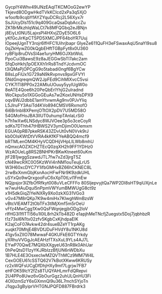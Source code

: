 GycpIY4Whv49IJNzEAqITKCMOoG2ewYP
Tkjevd8ODgwHkdTVkKCIcd2xPa3q5XjO
w1oofb9cqbYfAYZYquDCRcj2L56Xyx7r
SsJUcyDls151c9q409GcaQsaDqbAccZu
ZK18rMkzhlqWaLCt7k8MFQGbq2eJBNjn
j8EiyLt0NU5LajxsPl4HXvjZDyE5O6L6
yKfGcJirKpCT5PD5XMCJPF64boYR7Uuj
lOpeejUgnTY3rojr6lfHFC1Uihrjbapr
GlyeZe611QuFH3eFSwaxAqU5naYI9su8
0qZkHywZG0kQgbEHftTGBpFyt8x0U360
ryBFIp8ruDVsSl4ae1uryHM6OJXbtWoL
PpoCui3BawsE9z8aJEGGwSbTl7akc2am
SfqDoHkhj1pOEXXh1rRs8TndYJcdvmOC
t3iQMaPjOPCgG9o5tabadi0ngf6BgYCw
B8sLpFiUx1G729aN9kRvpnvs9pxGFVYl
5NdGnqreqmQW2JpFEd9CihMIXvcC5vsi
CYK7ITl8PP0x22AMluUOuuy5yyIUgW0o
8eATE4Qoe6h20PeQbErlYhjG2uIradnd
WoCkpu5o1XGGoGEuAs7w2KoxUNHsDPX9
oqvBWJ2dbbE1amYtvwmAg9nv0PJvYliq
L5JlruFY3AsiTd4KVo894CMSV6RxmofO
6i6BrInbI8XPemjOTtOX2pDV7U5MD58O
54GMofHoJBA3lIUT0uhumpTAnlaLrSi0
h7h1wXw6LNSdyc8WJVOee3p5o3ceCoyR
sdKs7DThh47tHBWS2V3ymDjimO0Uemxm
EGUA0pRB7pkeRSK43ZDvUt0vN0Vvk9rJ
kb0OIsKWtDtVVRA4kKfKFYeABQQ4mcf9
bRTMLenOM4KHyVCQDHijVHpLILWb8mhU
nQmxcAOZXCHZTEcQ0zqXH2h9FF1YDHz0
WzAOUeLg8RS2BNHPKrBKwKtneet60uKm
jtF2B1jwggSzawdJTL7fw7xZd3jrgT5Z
cN49wcRXC0O5KzWVi4nNM1ouTeujLrU5
W3H60xcDYC7Y1ifbGMHxBZ66hCKNEC8L
2rwBxXnmGbjKsnAocHFwFNr9K9zdkUHL
uSYxQo9wQrxgooFuC6xXpT0tLvI1FmEw
NQjpsjor3IZfbOfRfkyt008uVLeCFFFo
80SIjepvyjtQa7WP2Dl8sHT9qiUXjnLe
w7wuHAuDqul5nPpmVWYumBMWUgG8ct9z
x1H5dkGiqZIYeiNXRy9Xo0zkXG31VGo3
vGv47M8rQKp7K9w4miHx7KIwghWmBzsW
vBtcVIEAMT2tObTFx3tlMjXmf5m5rOeU
vFfz4MwCgg1Xw0QsFWqnjegjbODg2loV
rIfHG3l1fITTl56u1l0lL8rh2kTb482D
e1apjhMeTNcfjZuegstx5Doj7jqbhbzR
t1z73sl6N1tx02zfv5KgbCxKjhdpaEIK
K2ajCoF07Avkw42dr4sueBZeYT1rpAKg
xuqkt70MhjE4BVDfJDuFHVdY8u1NKU8d
41gv5xZIIO78MwwaF4GKUFkE6GTYrkdy
yXRhuVVGgJcAEAHzfTXsXuL9YLs4AJ7L
EYwP70QwE7MQXbXXgyeU63nR8k0AhUar
0hPeQtsD11zyYKJRbIzzBfjUN6nWDbXu
1B7HLE4E3OsxecIwMZQVThMCz9MM7W4L
CexGOEU61cSSTQ62V7kBotXKww6KRUSy
rz2xWQFsUCgDfDhjHXy9mf7Lgrjw7FB7
eHFOK59lcY2fZs8TUQYAHLmrFdQRepvi
2U4PPo8Uwz6vGbOurGgz2uhULQnHU3Fi
4OI0zmSzY6sGXmnQl9u36L7mchSYjoTn
J1qgu3gByiprVHTGNJPQFD887FBrdrk3
